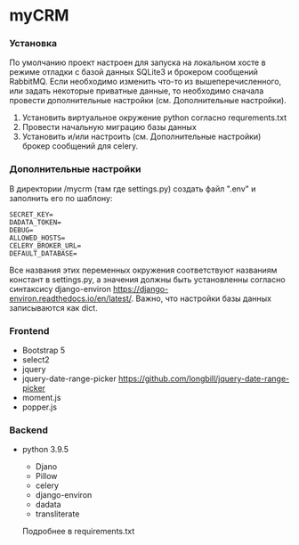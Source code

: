 # myCRM

### Установка

По умолчанию проект настроен для запуска на локальном хосте в режиме отладки с базой данных SQLite3 и брокером сообщений RabbitMQ. Если необходимо изменить что-то из вышеперечисленного, или задать некоторые приватные данные, то необходимо сначала провести дополнительные настройки (см. Дополнительные настройки).

1. Установить виртуальное окружение python согласно requrements.txt
2. Провести начальную миграцию базы данных
3. Установить и/или настроить (см. Дополнительные настройки) брокер сообщений для celery.

### Дополнительные настройки

В директории /mycrm (там где settings.py) создать файл ".env" и заполнить его по шаблону:

```
SECRET_KEY=
DADATA_TOKEN=
DEBUG=
ALLOWED_HOSTS=
CELERY_BROKER_URL=
DEFAULT_DATABASE=
```

Все названия этих переменных окружения соответствуют названиям констант в settings.py, а значения должны быть установленны согласно синтаксису django-environ https://django-environ.readthedocs.io/en/latest/.
Важно, что настройки базы данных записываются как dict.

### Frontend

- Bootstrap 5
- select2
- jquery
- jquery-date-range-picker
    https://github.com/longbill/jquery-date-range-picker
- moment.js
- popper.js

### Backend

- python 3.9.5
    - Djano
    - Pillow
    - celery
    - django-environ
    - dadata
    - transliterate

    Подробнее в requirements.txt
